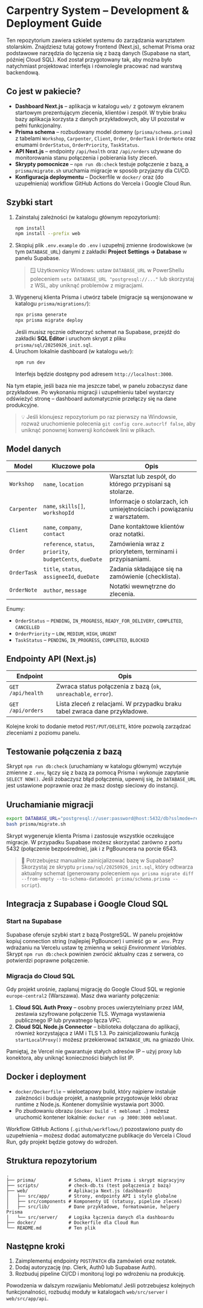 # Carpentry System – Development & Deployment Guide

Ten repozytorium zawiera szkielet systemu do zarządzania warsztatem
stolarskim. Znajdziesz tutaj gotowy frontend (Next.js), schemat Prisma
oraz podstawowe narzędzia do łączenia się z bazą danych (Supabase na
start, później Cloud SQL). Kod został przygotowany tak, aby można było
natychmiast projektować interfejs i równolegle pracować nad warstwą
backendową.

## Co jest w pakiecie?

- **Dashboard Next.js** – aplikacja w katalogu `web/` z gotowym ekranem
  startowym prezentującym zlecenia, klientów i zespół. W trybie braku
  bazy aplikacja korzysta z danych przykładowych, aby UI pozostał w pełni
  funkcjonalny.
- **Prisma schema** – rozbudowany model domeny (`prisma/schema.prisma`)
  z tabelami `Workshop`, `Carpenter`, `Client`, `Order`, `OrderTask` i
  `OrderNote` oraz enumami `OrderStatus`, `OrderPriority`, `TaskStatus`.
- **API Next.js** – endpointy `/api/health` oraz `/api/orders` używane do
  monitorowania stanu połączenia i pobierania listy zleceń.
- **Skrypty pomocnicze** – `npm run db:check` testuje połączenie z bazą,
  a `prisma/migrate.sh` uruchamia migracje w sposób przyjazny dla CI/CD.
- **Konfiguracja deploymentu** – Dockerfile w `docker/` oraz (do
  uzupełnienia) workflow GitHub Actions do Vercela i Google Cloud Run.

## Szybki start

1. Zainstaluj zależności (w katalogu głównym repozytorium):
   ```bash
   npm install
   npm install --prefix web
   ```
2. Skopiuj plik `.env.example` do `.env` i uzupełnij zmienne
   środowiskowe (w tym `DATABASE_URL`) danymi z zakładki **Project
   Settings → Database** w panelu Supabase.
   > 🪟 Użytkownicy Windows: ustaw `DATABASE_URL` w PowerShellu
   > poleceniem `setx DATABASE_URL "postgresql://..."` lub skorzystaj z
   > WSL, aby uniknąć problemów z migracjami.
3. Wygeneruj klienta Prisma i utwórz tabele (migracje są wersjonowane w katalogu `prisma/migrations/`):
   ```bash
   npx prisma generate
   npx prisma migrate deploy
   ```
   Jeśli musisz ręcznie odtworzyć schemat na Supabase, przejdź do zakładki **SQL Editor** i uruchom skrypt z pliku `prisma/sql/20250926_init.sql`.
4. Uruchom lokalnie dashboard (w katalogu `web/`):
   ```bash
   npm run dev
   ```
   Interfejs będzie dostępny pod adresem `http://localhost:3000`.

Na tym etapie, jeśli baza nie ma jeszcze tabel, w panelu zobaczysz dane
przykładowe. Po wykonaniu migracji i uzupełnieniu tabel wystarczy
odświeżyć stronę – dashboard automatycznie przełączy się na dane
produkcyjne.

> 💡 Jeśli klonujesz repozytorium po raz pierwszy na Windowsie,
> rozważ uruchomienie polecenia `git config core.autocrlf false`, aby
> uniknąć ponownej konwersji końcówek linii w plikach.

## Model danych

| Model       | Kluczowe pola                              | Opis                                                 |
|-------------|--------------------------------------------|------------------------------------------------------|
| `Workshop`  | `name`, `location`                         | Warsztat lub zespół, do którego przypisani są stolarze. |
| `Carpenter` | `name`, `skills[]`, `workshopId`           | Informacje o stolarzach, ich umiejętnościach i powiązaniu z warsztatem. |
| `Client`    | `name`, `company`, `contact`               | Dane kontaktowe klientów oraz notatki.               |
| `Order`     | `reference`, `status`, `priority`, `budgetCents`, `dueDate` | Zamówienia wraz z priorytetem, terminami i przypisaniami. |
| `OrderTask` | `title`, `status`, `assigneeId`, `dueDate` | Zadania składające się na zamówienie (checklista).   |
| `OrderNote` | `author`, `message`                        | Notatki wewnętrzne do zlecenia.                      |

Enumy:

- `OrderStatus` – `PENDING`, `IN_PROGRESS`, `READY_FOR_DELIVERY`,
  `COMPLETED`, `CANCELLED`
- `OrderPriority` – `LOW`, `MEDIUM`, `HIGH`, `URGENT`
- `TaskStatus` – `PENDING`, `IN_PROGRESS`, `COMPLETED`, `BLOCKED`

## Endpointy API (Next.js)

| Endpoint        | Opis                                                         |
|-----------------|--------------------------------------------------------------|
| `GET /api/health` | Zwraca status połączenia z bazą (`ok`, `unreachable`, `error`). |
| `GET /api/orders` | Lista zleceń z relacjami. W przypadku braku tabel zwraca dane przykładowe. |

Kolejne kroki to dodanie metod `POST/PUT/DELETE`, które pozwolą
zarządzać zleceniami z poziomu panelu.

## Testowanie połączenia z bazą

Skrypt `npm run db:check` (uruchamiany w katalogu głównym) wczytuje
zmienne z `.env`, łączy się z bazą za pomocą Prisma i wykonuje zapytanie
`SELECT NOW()`. Jeśli zobaczysz błąd połączenia, upewnij się, że
`DATABASE_URL` jest ustawione poprawnie oraz że masz dostęp sieciowy do
instancji.

## Uruchamianie migracji

```bash
export DATABASE_URL="postgresql://user:password@host:5432/db?sslmode=require"
bash prisma/migrate.sh
```

Skrypt wygeneruje klienta Prisma i zastosuje wszystkie oczekujące
migracje. W przypadku Supabase możesz skorzystać zarówno z portu 5432
(połączenie bezpośrednie), jak i z PgBouncera na porcie 6543.

> 💾 Potrzebujesz manualnie zainicjalizować bazę w Supabase? Skorzystaj ze
> skryptu `prisma/sql/20250926_init.sql`, który odtwarza aktualny schemat
> (generowany poleceniem `npx prisma migrate diff --from-empty --to-schema-datamodel prisma/schema.prisma --script`).

## Integracja z Supabase i Google Cloud SQL

### Start na Supabase

Supabase oferuje szybki start z bazą PostgreSQL. W panelu projektów
kopiuj connection string (najlepiej PgBouncer) i umieść go w `.env`.
Przy wdrażaniu na Vercelu ustaw tę zmienną w sekcji *Environment
Variables*. Skrypt `npm run db:check` powinien zwrócić aktualny czas z
serwera, co potwierdzi poprawne połączenie.

### Migracja do Cloud SQL

Gdy projekt urośnie, zaplanuj migrację do Google Cloud SQL w regionie
`europe-central2` (Warszawa). Masz dwa warianty połączenia:

1. **Cloud SQL Auth Proxy** – osobny proces uwierzytelniany przez IAM,
   zestawia szyfrowane połączenie TLS. Wymaga wystawienia publicznego IP
   lub prywatnego łącza VPC.
2. **Cloud SQL Node.js Connector** – biblioteka dołączana do aplikacji,
   również korzystająca z IAM i TLS 1.3. Po zainicjalizowaniu funkcją
   `startLocalProxy()` możesz przekierować `DATABASE_URL` na gniazdo Unix.

Pamiętaj, że Vercel nie gwarantuje stałych adresów IP – użyj proxy lub
konektora, aby uniknąć konieczności białych list IP.

## Docker i deployment

- `docker/Dockerfile` – wieloetapowy build, który najpierw instaluje
  zależności i buduje projekt, a następnie przygotowuje lekki obraz
  runtime z Node.js. Kontener domyślnie wystawia port 3000.
- Po zbudowaniu obrazu (`docker build -t meblomat .`) możesz uruchomić
  kontener lokalnie: `docker run -p 3000:3000 meblomat`.

Workflow GitHub Actions (`.github/workflows/`) pozostawiono pusty do
uzupełnienia – możesz dodać automatyczne publikacje do Vercela i Cloud
Run, gdy projekt będzie gotowy do wdrożeń.

## Struktura repozytorium

```
.
├── prisma/            # Schema, klient Prisma i skrypt migracyjny
├── scripts/           # check-db.ts (test połączenia z bazą)
├── web/               # Aplikacja Next.js (dashboard)
│   ├── src/app/       # Strony, endpointy API i style globalne
│   ├── src/components # Komponenty UI (statusy, pipeline zleceń)
│   ├── src/lib/       # Dane przykładowe, formatowanie, helpery Prisma
│   └── src/server/    # Logika łączenia danych dla dashboardu
├── docker/            # Dockerfile dla Cloud Run
└── README.md          # Ten plik
```

## Następne kroki

1. Zaimplementuj endpointy `POST`/`PATCH` dla zamówień oraz notatek.
2. Dodaj autoryzację (np. Clerk, Auth0 lub Supabase Auth).
3. Rozbuduj pipeline CI/CD i monitoruj logi po wdrożeniu na produkcję.

Powodzenia w dalszym rozwijaniu Meblomatu! Jeśli potrzebujesz kolejnych
funkcjonalności, rozbuduj moduły w katalogach `web/src/server` i
`web/src/app/api`.
